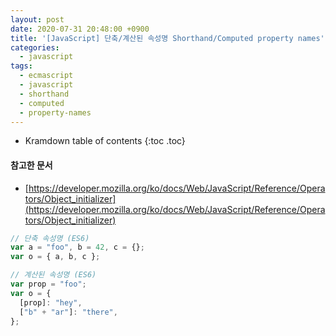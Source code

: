 ```yaml
---
layout: post
date: 2020-07-31 20:48:00 +0900
title: '[JavaScript] 단축/계산된 속성명 Shorthand/Computed property names'
categories:
  - javascript
tags:
  - ecmascript
  - javascript
  - shorthand
  - computed
  - property-names
---
```


* Kramdown table of contents
{:toc .toc}

#### 참고한 문서

- [https://developer.mozilla.org/ko/docs/Web/JavaScript/Reference/Operators/Object_initializer](https://developer.mozilla.org/ko/docs/Web/JavaScript/Reference/Operators/Object_initializer)

```js
// 단축 속성명 (ES6)
var a = "foo", b = 42, c = {};
var o = { a, b, c };
```

```js
// 계산된 속성명 (ES6)
var prop = "foo";
var o = {
  [prop]: "hey",
  ["b" + "ar"]: "there",
};
```
